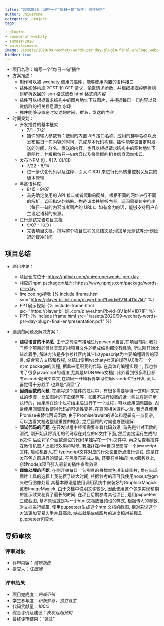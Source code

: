 ```yaml
---
title: "暑期2020 [编写一个“每日一句”插件] 结项报告"
author: univerone
categories: project
tags:

- plugins
- summer-of-wechaty
- summer-2020
- entertainment
image: /assets/2020/09-wechaty-words-per-day-plugin-final-en/logo.webp
hidden: true
---
```


- 项目名称：编写一个“每日一句”插件
- 方案描述：
  - 制作可以被 wechaty 调用的插件，能够使用内置的语料接口
  - 插件能够构造 POST 和 GET 请求，设置请求参数，并根据指定的解析规则解析返回的 json 格式或者 html 格式的内容
  - 插件可以根据请求结构中的图片地址下载图片，并根据每日一句内容以及微信群的相关信息添加水印
  - 插件能够设置定时发送的时间、群名、发送的内容
- 时间规划：
  - 开发插件的基本框架
    - 7/1 - 7/21
    - 插件的输入参数有：使用的内置 API 接口名称、应用的群聊名称以及发布每日一句内容的时间，完成基本代码构建。插件能够设置定时发送的时间、群名、发送的内容，也可以根据请求结构中的图片地址下载图片，并根据每日一句内容以及微信群的相关信息添加水印。
  - 发布 NPM 包，引入 CI/CD
    - 7/22 - 8/14
    - 进一步优化代码以及注释，引入 CI/CD 来进行代码质量控制以及包的版本管理
  - 丰富语料库
    - 8/15 - 9/07
    - 首先确定使用的 API 接口或者爬取的网址，根据不同的网址进行不同的解析，返回指定的结果。构造请求并解析内容，返回需要的字符串（每日一句的内容或者图片的 URL）。如有余力的话，能够支持用户自主设定语料的来源。
  - 进行测试完善项目文档
    - 9/07 - 10/01
    - 完善项目文档，撰写整个项目过程的总结文章;增加单元测试等;计划延迟的缓冲时间

## 项目总结

- 项目成果：
  - 项目仓库位于: <https://github.com/univerone/words-per-day>
  - 相应的npm package地址为: <https://www.npmjs.com/package/words-per-day>
  - live coding视频:
  {% include iframe.html src="https://player.bilibili.com/player.html?bvid=BV1ih411d75h" %}
  - PPT展示视频:
  {% include iframe.html src="https://player.bilibili.com/player.html?bvid=BV1pf4y1D71F" %}
  - PPT:
  {% include iframe.html src="/assets/2020/09-wechaty-words-per-day-plugin-final-en/presentation.pdf" %}

- 遇到的问题及解决方案：
  - **编程语言的不熟悉**. 由于之前没有接触过typescript语言,在项目前期, 我对于整个项目的具体实现包括项目文件的组成结构都没有经验, 所以刚开始比较难着手, 解决方法是多参考社区内其它以typescript为主要编程语言的项目, 结合官方文档和教程, 总结出使用wechaty社区的规范从0发布一个npm package的流程, 据此来组织我的代码. 在具体的编程实现上, 我也参考了很多javascript的语法(尤其是MDN Web文档). 此外看到很多项目都有vscode配置文件夹,在项目一开始我就学习使用vscode进行开发, 到后面觉得十分趁手,也算是"真香"了.
  - **回调函数的问题**. 在编写这个插件的过程中，有很多需要等待一定时间来完成的步骤，比如图片的下载保存等，如果不进行设置的话一些过程是异步执行的，如果想在这个过程结束后进行下一个过程，可以使用回调函数, 然后使用回调函数使得代码的可读性变差, 在查阅相关资料之后, 我选择使用Promise来替代回调函数,  由于Promise/await的语法和逻辑有一点复杂, 可以边看文档边整理重要的概念, 之后回顾的时候也方便理解.
  - **调试代码的问题**. 在开发过程中经常需要查看代码效果, 首先是针对函数的测试, 刚开始我将调用的代码写在对应的ts文件下面, 然后直接运行生成的js文件.后面将多个函数测试的代码单独写在一个ts文件中,  再之后查看插件在微信机器人上运行效果的时候, 我选择在dist目录里面写一个javascript文件, 启动机器人,在 typescript文件对应的行处设置断点进行调试, 这是在发布包之前进行的调试. 在包发布完成之后, 还要在单独的linux服务器上, 创建nodejs项目引入最新的插件查看效果.
  - **图像处理的问题**. 在刚开始每日一句项目的目标就包括生成图片, 而在生成图片工具的选择上我花费了较大时间, 根据参考的项目我使用nodejs包gm来进行图像处理,其基本原理是使用调用系统中安装好的GraphicsMagick或者ImageMagick, 由于文档中说明文件较少, 因此使用这个包来实现预期的显示效果花费了最长的时间. 在项目后期参考其他项目, 是用puppeteer生成截图, 基本原理就是写一个html文档放置预设的样式, 根据传入的参数, 对文档进行编辑, 使用puppeteer生成这个html文档的截图, 相对来说这个方法更加容易入手并且高效, 缺点就是生成图片的速度相对较慢且puppeteer包较大.

## 导师审核

### 评审对象

- 评审内容：*结项报告*
- 提交人：*江姗姗*

### 评审结果

- 项目完成度：*完成不错*
- 学生参与度：*积极参与，独立自主*
- 代码贡献量：*100%*
- 综合评价及建议：*表现远超预期*
- 最终评审结果：“通过”
